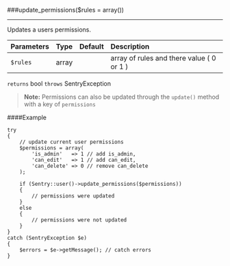 <a id="update-permissions" href="#"></a>
###update_permissions($rules = array())

----------

Updates a users permissions.

Parameters                   | Type            | Default       | Description
:--------------------------- | :-------------: | :------------ | :--------------
`$rules`                     | array           |               | array of rules and there value ( 0 or 1 )

`returns` bool `throws` SentryException

> **Note:** Permissions can also be updated through the `update()` method with a key of `permissions`

####Example

	try
	{
	    // update current user permissions
	    $permissions = array(
	    	'is_admin'   => 1 // add is_admin,
	    	'can_edit'   => 1 // add can_edit,
	    	'can_delete' => 0 // remove can_delete
	    );

		if (Sentry::user()->update_permissions($permissions))
		{
		    // permissions were updated
		}
		else
		{
		    // permissions were not updated
		}
	}
	catch (SentryException $e)
	{
	    $errors = $e->getMessage(); // catch errors
	}
